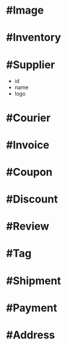 #Image
=========================================

#Inventory
=========================================

#Supplier
=========================================
+ id
+ name
+ logo

#Courier
=========================================

#Invoice
=========================================

#Coupon
=========================================

#Discount
=========================================

#Review
=========================================

#Tag
=========================================

#Shipment
=========================================

#Payment
=========================================

#Address
=========================================
